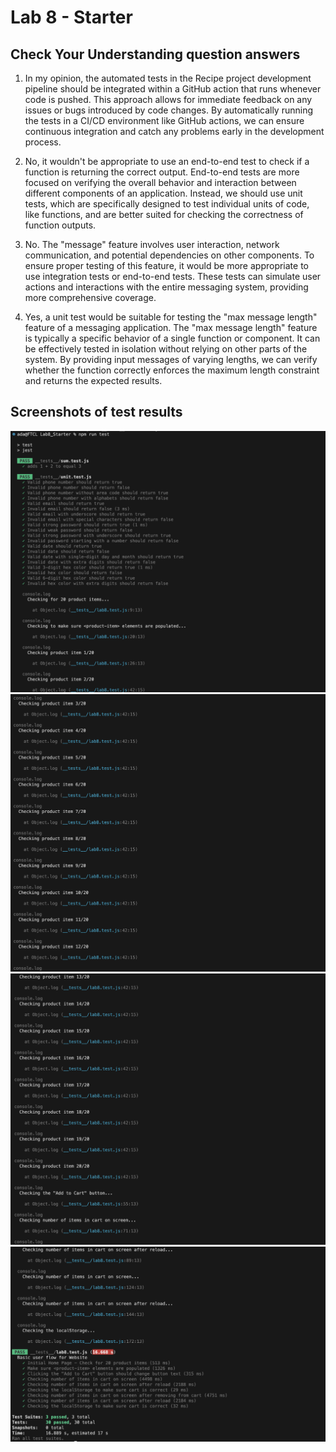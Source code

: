 # Lab 8 - Starter
## Check Your Understanding question answers
1. In my opinion, the automated tests in the Recipe project development pipeline should be integrated within a GitHub action that runs whenever code is pushed. This approach allows for immediate feedback on any issues or bugs introduced by code changes. By automatically running the tests in a CI/CD environment like GitHub actions, we can ensure continuous integration and catch any problems early in the development process.

2. No, it wouldn't be appropriate to use an end-to-end test to check if a function is returning the correct output. End-to-end tests are more focused on verifying the overall behavior and interaction between different components of an application. Instead, we should use unit tests, which are specifically designed to test individual units of code, like functions, and are better suited for checking the correctness of function outputs.

3. No. The "message" feature involves user interaction, network communication, and potential dependencies on other components. To ensure proper testing of this feature, it would be more appropriate to use integration tests or end-to-end tests. These tests can simulate user actions and interactions with the entire messaging system, providing more comprehensive coverage.

4. Yes, a unit test would be suitable for testing the "max message length" feature of a messaging application. The "max message length" feature is typically a specific behavior of a single function or component. It can be effectively tested in isolation without relying on other parts of the system. By providing input messages of varying lengths, we can verify whether the function correctly enforces the maximum length constraint and returns the expected results.

## Screenshots of test results
![1](screenshots/01.png)
![2](screenshots/02.png)
![3](screenshots/03.png)
![4](screenshots/04.png)